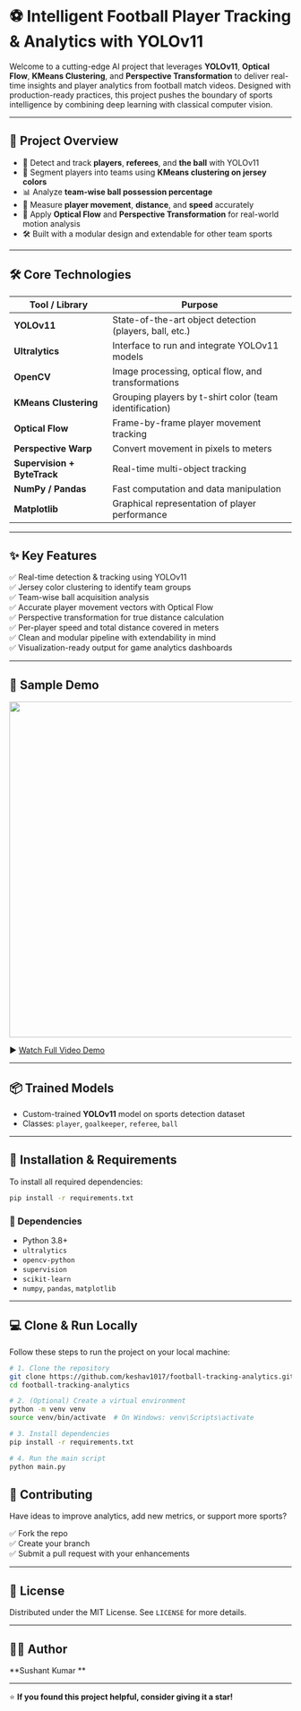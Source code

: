 # ⚽ Intelligent Football Player Tracking & Analytics with YOLOv11

Welcome to a cutting-edge AI project that leverages **YOLOv11**, **Optical Flow**, **KMeans Clustering**, and **Perspective Transformation** to deliver real-time insights and player analytics from football match videos. Designed with production-ready practices, this project pushes the boundary of sports intelligence by combining deep learning with classical computer vision.

---

## 🎯 Project Overview

- 🎥 Detect and track **players**, **referees**, and **the ball** with YOLOv11
- 🎨 Segment players into teams using **KMeans clustering on jersey colors**
- 📊 Analyze **team-wise ball possession percentage**
- 🏃 Measure **player movement**, **distance**, and **speed** accurately
- 🧠 Apply **Optical Flow** and **Perspective Transformation** for real-world motion analysis
- 🛠️ Built with a modular design and extendable for other team sports

---

## 🛠️ Core Technologies

| Tool / Library         | Purpose                                                  |
|------------------------|----------------------------------------------------------|
| **YOLOv11**            | State-of-the-art object detection (players, ball, etc.)  |
| **Ultralytics**        | Interface to run and integrate YOLOv11 models            |
| **OpenCV**             | Image processing, optical flow, and transformations      |
| **KMeans Clustering**  | Grouping players by t-shirt color (team identification)  |
| **Optical Flow**       | Frame-by-frame player movement tracking                  |
| **Perspective Warp**   | Convert movement in pixels to meters                     |
| **Supervision + ByteTrack** | Real-time multi-object tracking                     |
| **NumPy / Pandas**     | Fast computation and data manipulation                   |
| **Matplotlib**         | Graphical representation of player performance           |

---

## ✨ Key Features

✅ Real-time detection & tracking using YOLOv11  
✅ Jersey color clustering to identify team groups  
✅ Team-wise ball acquisition analysis  
✅ Accurate player movement vectors with Optical Flow  
✅ Perspective transformation for true distance calculation  
✅ Per-player speed and total distance covered in meters  
✅ Clean and modular pipeline with extendability in mind  
✅ Visualization-ready output for game analytics dashboards  

---

## 🎥 Sample Demo

<img src="./assets/Screenshot.png" width="600"/>

▶️ [Watch Full Video Demo](https://drive.google.com/file/d/1wODZFIo4UDRWOJiEXdg11pSWjXkWJVAe/view?usp=sharing)

---

## 📦 Trained Models

- Custom-trained **YOLOv11** model on sports detection dataset
- Classes: `player`, `goalkeeper`, `referee`, `ball`

---

## 🔧 Installation & Requirements

To install all required dependencies:

```bash
pip install -r requirements.txt
```

### 🧰 Dependencies
- Python 3.8+
- `ultralytics`
- `opencv-python`
- `supervision`
- `scikit-learn`
- `numpy`, `pandas`, `matplotlib`

---

## 💻 Clone & Run Locally

Follow these steps to run the project on your local machine:

```bash
# 1. Clone the repository
git clone https://github.com/keshav1017/football-tracking-analytics.git
cd football-tracking-analytics

# 2. (Optional) Create a virtual environment
python -m venv venv
source venv/bin/activate  # On Windows: venv\Scripts\activate

# 3. Install dependencies
pip install -r requirements.txt

# 4. Run the main script
python main.py
```

## 🤝 Contributing

Have ideas to improve analytics, add new metrics, or support more sports?

✅ Fork the repo  
✅ Create your branch  
✅ Submit a pull request with your enhancements

---

## 📜 License

Distributed under the MIT License. See `LICENSE` for more details.

---

## 👨‍💻 Author

**Sushant Kumar **  

---

⭐ **If you found this project helpful, consider giving it a star!**
